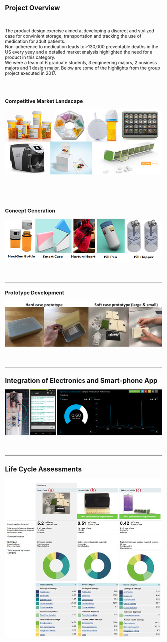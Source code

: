 ## Project Overview
<br><br>
The product design exercise aimed at developing a discreet and stylized case for convinient storage, transportation and tracking the use of medication for adult patients.<br>
Non-adherence to medication leads to >130,000 preventable deaths in the US every yeay and a detailed market analysis highlighted the need for a product in this category.<br>
We were a team of 6 graduate students, 3 engineering majors, 2 business majors and 1 design major. Below are some of the highlights from the group project executed in 2017.

<br><br>

### Competitive Market Landscape<br>
<img src="images/PD2.png?raw=true"/>

<br><br>
---

### Concept Generation<br>
<img src="images/PD3.png?raw=true"/>

<br><br>

---
### Prototype Development<br>
<img src="images/PD4.png?raw=true"/>

<br><br>

---
## Integration of Electronics and Smart-phone App<br>
<img src="images/PD5.png?raw=true"/>

<br><br>

---
## Life Cycle Assessments<br>
<img src="images/PD6.jpg?raw=true"/>

<br><br>
